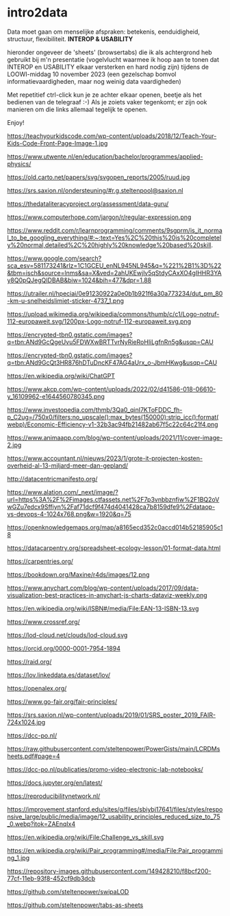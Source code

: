 # intro2data
Data moet gaan om menselijke afspraken: betekenis, eenduidigheid, structuur, flexibiliteit. **INTEROP &amp; USABILITY**

hieronder ongeveer de 'sheets' (browsertabs) die ik als achtergrond heb gebruikt bij m'n presentatie (vogelvlucht waarmee ik hoop aan te tonen dat INTEROP en USABILITY elkaar versterken en hard nodig zijn) tijdens de LOOWI-middag 10 november 2023 (een gezelschap bomvol informatievaardigheden, maar nog weinig data vaardigheden)

Met repetitief ctrl-click kun je ze achter elkaar openen, beetje als het bedienen van de telegraaf :-)
Als je zoiets vaker tegenkomt; er zijn ook manieren om die links allemaal tegelijk te openen.

Enjoy!

https://teachyourkidscode.com/wp-content/uploads/2018/12/Teach-Your-Kids-Code-Front-Page-Image-1.jpg

https://www.utwente.nl/en/education/bachelor/programmes/applied-physics/

https://old.carto.net/papers/svg/svgopen_reports/2005/ruud.jpg

https://srs.saxion.nl/ondersteuning/#r.g.steltenpool@saxion.nl

https://thedataliteracyproject.org/assessment/data-guru/

https://www.computerhope.com/jargon/r/regular-expression.png

https://www.reddit.com/r/learnprogramming/comments/9sgprm/is_it_normal_to_be_googling_everything/#:~:text=Yes%2C%20this%20is%20completely%20normal,detailed%2C%20highly%20knowledge%20based%20skill.

https://www.google.com/search?sca_esv=581173241&rlz=1C1GCEU_enNL945NL945&q=%221%2B1%3D%22&tbm=isch&source=lnms&sa=X&ved=2ahUKEwjlv5qStdyCAxXO4gIHHR3YAy8Q0pQJegQIDBAB&biw=1024&bih=477&dpr=1.88

https://utrailer.nl/hpeciai/0e91230922a0e0b1b921f6a30a773234/dut_pm_80-km-u-snelheidslimiet-sticker-4737_1.png

https://upload.wikimedia.org/wikipedia/commons/thumb/c/c1/Logo-notruf-112-europaweit.svg/1200px-Logo-notruf-112-europaweit.svg.png

https://encrypted-tbn0.gstatic.com/images?q=tbn:ANd9GcQgeUvu5FDWXwBRTTvrNyRieRoHliLgfnRn5g&usqp=CAU

https://encrypted-tbn0.gstatic.com/images?q=tbn:ANd9GcQt3HR876hDTuDncKF47AG4aUrx_o-JbmHKwg&usqp=CAU

https://en.wikipedia.org/wiki/ChatGPT

https://www.akcp.com/wp-content/uploads/2022/02/d41586-018-06610-y_16109962-e1644560780345.png

https://www.investopedia.com/thmb/3Qa0_qinI7KToFDDC_fh-p_C2ug=/750x0/filters:no_upscale():max_bytes(150000):strip_icc():format(webp)/Economic-Efficiency-v1-32b3ac94fb21482ab67f5c22c64c21f4.png

https://www.animaapp.com/blog/wp-content/uploads/2021/11/cover-image-2.jpg

https://www.accountant.nl/nieuws/2023/1/grote-it-projecten-kosten-overheid-al-13-miljard-meer-dan-gepland/

http://datacentricmanifesto.org/

https://www.alation.com/_next/image/?url=https%3A%2F%2Fimages.ctfassets.net%2F7p3vnbbznfiw%2F1BQ2oVwGZu7edcx9Sffiyn%2Faf71dcf9f474d4041428ca7b8159dfe9%2Fdataop-vs-devops-4-1024x768.png&w=1920&q=75

https://openknowledgemaps.org/map/a8165ecd352c0accd014b52185905c18

https://datacarpentry.org/spreadsheet-ecology-lesson/01-format-data.html

https://carpentries.org/

https://bookdown.org/Maxine/r4ds/images/12.png

https://www.anychart.com/blog/wp-content/uploads/2017/09/data-visualization-best-practices-in-anychart-js-charts-dataviz-weekly.png

https://en.wikipedia.org/wiki/ISBN#/media/File:EAN-13-ISBN-13.svg

https://www.crossref.org/

https://lod-cloud.net/clouds/lod-cloud.svg

https://orcid.org/0000-0001-7954-1894

https://raid.org/

https://lov.linkeddata.es/dataset/lov/

https://openalex.org/

https://www.go-fair.org/fair-principles/

https://srs.saxion.nl/wp-content/uploads/2019/01/SRS_poster_2019_FAIR-724x1024.jpg

https://dcc-po.nl/

https://raw.githubusercontent.com/steltenpower/PowerGists/main/LCRDMsheets.pdf#page=4

https://dcc-po.nl/publicaties/promo-video-electronic-lab-notebooks/

https://docs.jupyter.org/en/latest/

https://reproducibilitynetwork.nl/

https://improvement.stanford.edu/sites/g/files/sbiybj17641/files/styles/responsive_large/public/media/image/12_usability_principles_reduced_size_to_75_0.webp?itok=ZAEnqIx4

https://en.wikipedia.org/wiki/File:Challenge_vs_skill.svg

https://en.wikipedia.org/wiki/Pair_programming#/media/File:Pair_programming_1.jpg

https://repository-images.githubusercontent.com/149428210/f8bcf200-77cf-11eb-93f8-452cf9db3dcb

https://github.com/steltenpower/swipaLOD

https://github.com/steltenpower/tabs-as-sheets

